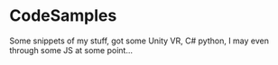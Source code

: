 # CodeSamples
Some snippets of my stuff, got some Unity VR, C# python, I may even through some JS at some point...
